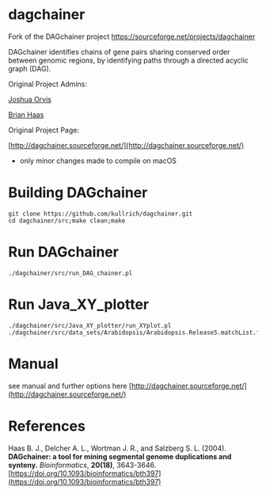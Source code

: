 # dagchainer
Fork of the DAGchainer project https://sourceforge.net/projects/dagchainer

DAGchainer identifies chains of gene pairs sharing conserved order between genomic regions, by identifying paths through a directed acyclic graph (DAG).

Original Project Admins:

[Joshua Orvis](https://sourceforge.net/u/jorvis/)

[Brian Haas](https://sourceforge.net/u/bhaas/)

Original Project Page:

[http://dagchainer.sourceforge.net/](http://dagchainer.sourceforge.net/)

- only minor changes made to compile on macOS

# Building DAGchainer

```
git clone https://github.com/kullrich/dagchainer.git
cd dagchainer/src;make clean;make
```

# Run DAGchainer

```
./dagchainer/src/run_DAG_chainer.pl
```

# Run Java_XY_plotter

```
./dagchainer/src/Java_XY_plotter/run_XYplot.pl ./dagchainer/src/data_sets/Arabidopsis/Arabidopsis.Release5.matchList.filtered
```

# Manual

see manual and further options here [http://dagchainer.sourceforge.net/](http://dagchainer.sourceforge.net/)

# References

Haas B. J., Delcher A. L., Wortman J. R., and Salzberg S. L. (2004). **DAGchainer: a tool for mining segmental genome duplications and synteny.** *Bioinformatics*, **20(18)**, 3643-3646. [https://doi.org/10.1093/bioinformatics/bth397](https://doi.org/10.1093/bioinformatics/bth397)

